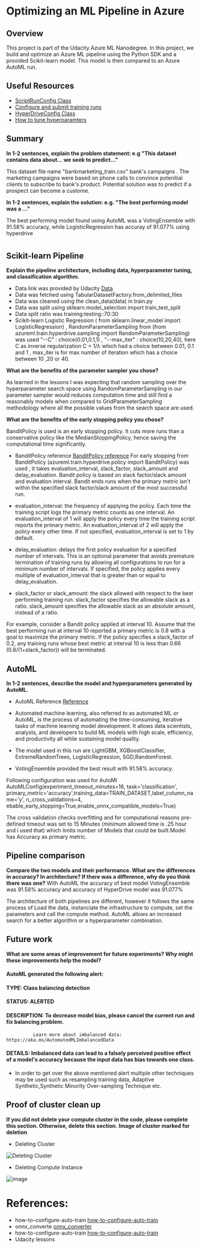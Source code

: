 # Optimizing an ML Pipeline in Azure
## Overview
This project is part of the Udacity Azure ML Nanodegree.
In this project, we build and optimize an Azure ML pipeline using the Python SDK and a provided Scikit-learn model.
This model is then compared to an Azure AutoML run.

## Useful Resources
- [ScriptRunConfig Class](https://docs.microsoft.com/en-us/python/api/azureml-core/azureml.core.scriptrunconfig?view=azure-ml-py)
- [Configure and submit training runs](https://docs.microsoft.com/en-us/azure/machine-learning/how-to-set-up-training-targets)
- [HyperDriveConfig Class](https://docs.microsoft.com/en-us/python/api/azureml-train-core/azureml.train.hyperdrive.hyperdriveconfig?view=azure-ml-py)
- [How to tune hyperparamters](https://docs.microsoft.com/en-us/azure/machine-learning/how-to-tune-hyperparameters)


## Summary
**In 1-2 sentences, explain the problem statement: e.g "This dataset contains data about... we seek to predict..."**

This dataset file name "bankmarketing_train.csv"  bank's campaigns . The marketing campaigns were based on phone calls to convince potenitial clients to subscribe to bank's product. Potential solution was to predict if a prospect can become a custome.

**In 1-2 sentences, explain the solution: e.g. "The best performing model was a ..."**

The best performing model found using AutoML was a VotingEnsemble    with 91.58% accuracy, while LogisticRegression has accuray of 91.077% using hyperdrive 
#


## Scikit-learn Pipeline
**Explain the pipeline architecture, including data, hyperparameter tuning, and classification algorithm.**
- Data link was provided by Udacity [Data](https://automlsamplenotebookdata.blob.core.windows.net/automl-sample-notebook-data/bankmarketing_train.csv)
- Data was fetched using TabularDatasetFactory.from_delimited_files
- Data was cleaned using the clean_data(data) in train.py
- Data was split using sklearn.model_selection import train_test_split
- Data split ratio was training:testing::70:30
- Scikit-learn Logistic Regression ( from sklearn.linear_model import LogisticRegression) , RandomParameterSampling from (from azureml.train.hyperdrive.sampling import RandomParameterSampling) was used  "--C" : choice(0.01,0.1,1) ,   "--max_iter" : choice(10,20,40), here  C as inverse regularization C = 1/λ  which had a choice between 0.01, 0.1 and 1 , max_iter is for max number of iteration which has a choice between 10 ,20 or 40.

 

**What are the benefits of the parameter sampler you chose?**

As learned in the lessons I was expecting that random sampling over the hyperparameter search space using RandomParameterSampling in our parameter sampler would  reduces computation time and still find a reasonably models when compared to GridParameterSampling methodology where all the possible values from the search space are used.


**What are the benefits of the early stopping policy you chose?**

BanditPolicy is used is an early stopping policy. It cuts more runs than a conservative policy like the MedianStoppingPolicy, hence saving the computational time significantly.

- BanditPolicy reference [BanditPolicy reference](https://docs.microsoft.com/en-us/azure/machine-learning/how-to-tune-hyperparameters)
For early stopping from BanditPolicy (azureml.train.hyperdrive.policy import BanditPolicy) was used , it takes evaluation_interval, slack_factor, slack_amount and delay_evaluation. 
Bandit policy is based on slack factor/slack amount and evaluation interval. Bandit ends runs when the primary metric isn't within the specified slack factor/slack amount of the most successful run.

- evaluation_interval: the frequency of applying the policy. Each time the training script logs the primary metric counts as one interval. An evaluation_interval of 1 will apply the policy every time the training script reports the primary metric. An evaluation_interval of 2 will apply the policy every other time. If not specified, evaluation_interval is set to 1 by default.
- delay_evaluation: delays the first policy evaluation for a specified number of intervals. This is an optional parameter that avoids premature termination of training runs by allowing all configurations to run for a minimum number of intervals. If specified, the policy applies every multiple of evaluation_interval that is greater than or equal to delay_evaluation.

- slack_factor or slack_amount: the slack allowed with respect to the best performing training run. slack_factor specifies the allowable slack as a ratio. slack_amount specifies the allowable slack as an absolute amount, instead of a ratio.

For example, consider a Bandit policy applied at interval 10. Assume that the best performing run at interval 10 reported a primary metric is 0.8 with a goal to maximize the primary metric. If the policy specifies a slack_factor of 0.2, any training runs whose best metric at interval 10 is less than 0.66 (0.8/(1+slack_factor)) will be terminated.

## AutoML
**In 1-2 sentences, describe the model and hyperparameters generated by AutoML.**
- AutoML Reference [Reference](https://docs.microsoft.com/en-us/azure/machine-learning/concept-automated-ml)
- Automated machine learning, also referred to as automated ML or AutoML, is the process of automating the time-consuming, iterative tasks of machine learning model development. It allows data scientists, analysts, and developers to build ML models with high scale, efficiency, and productivity all while sustaining model quality.

- The model used in this run are LightGBM, XGBoostClassifier, ExtremeRandomTrees, LogisticRegression, SGD,RandomForest.
- VotingEnsemble provided the best result with 91.58% accuracy.

Following configuration was used for AutoMl 
 AutoMLConfig(experiment_timeout_minutes=16, task='classification', primary_metric='accuracy',training_data=TRAIN_DATASET,label_column_name='y', n_cross_validations=4, ebable_early_stopping=True,enable_onnx_compatible_models=True)

The cross validation checks overfitting and for computational reasons pre-defined timeout was set to 15 Minutes (minimum allowed time is .25 hour and i used that) which limits number of Models that could be built.Model has Accuracy as primary metric.


## Pipeline comparison
**Compare the two models and their performance. What are the differences in accuracy? In architecture? If there was a difference, why do you think there was one?**
With AutoML the accuracy of best model VotingEnsemble was 91.58% accuracy and accuracy of HyperDrive model was 91.077% 

The architecture of both pipelines are different, however it follows the same process of  Load the data, instanciate the infrastructure to compute, set the parameters and call the compute method. AutoML allows an increased search for a better algorithm or a hyperparameter combination.


## Future work
**What are some areas of improvement for future experiments? Why might these improvements help the model?**
#### AutoML generated the following alert:
#### TYPE:         Class balancing detection
#### STATUS:       ALERTED
#### DESCRIPTION:  To decrease model bias, please cancel the current run and fix balancing problem.
              Learn more about imbalanced data: https://aka.ms/AutomatedMLImbalancedData
#### DETAILS:      Imbalanced data can lead to a falsely perceived positive effect of a model's accuracy because the input data has bias towards one class.

- In order to get over the above mentioned alert multiple other techniques may be used such as resampling training data, Adaptive Synthetic,Synthetic Minority Over-sampling Technique etc.


## Proof of cluster clean up
**If you did not delete your compute cluster in the code, please complete this section. Otherwise, delete this section.**
**Image of cluster marked for deletion**

- Deleting Cluster

![Deleting Cluster](https://user-images.githubusercontent.com/32674614/154344616-15012ea4-291e-4f02-9b2f-fca427ee6aee.png)

- Deleting Compute Instance

![image](https://user-images.githubusercontent.com/32674614/154344691-f6102a95-bbae-413d-8717-d5919639745a.png)



# References:
- how-to-configure-auto-train
[how-to-configure-auto-train](https://docs.microsoft.com/en-us/azure/machine-learning/how-to-configure-auto-train)
- onnx_converte
[onnx_converter](https://docs.microsoft.com/en-us/python/api/azureml-automl-runtime/azureml.automl.runtime.onnx_convert.onnx_converter.onnxconverter?view=azure-ml-py)
- how-to-configure-auto-train
[how-to-configure-auto-train](https://docs.microsoft.com/en-us/azure/machine-learning/how-to-configure-auto-train#configure-your-experiment-settings)
- Udacity lessons
















